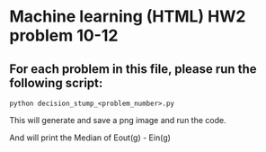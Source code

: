 # Machine learning (HTML) HW2 problem 10-12

## For each problem in this file, please run the following script:

```shell
python decision_stump_<problem_number>.py
```
This will generate and save a png image and run the code.

And will print the Median of Eout(g) - Ein(g)